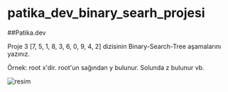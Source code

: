 # patika_dev_binary_searh_projesi  
##Patika.dev    
  
Proje 3 [7, 5, 1, 8, 3, 6, 0, 9, 4, 2] dizisinin Binary-Search-Tree aşamalarını yazınız.  
  
Örnek: root x'dir. root'un sağından y bulunur. Solunda z bulunur vb.  
    
![resim](https://user-images.githubusercontent.com/5979912/198007742-30216a44-26c4-428a-9cde-6bd6d725b6fc.png)
